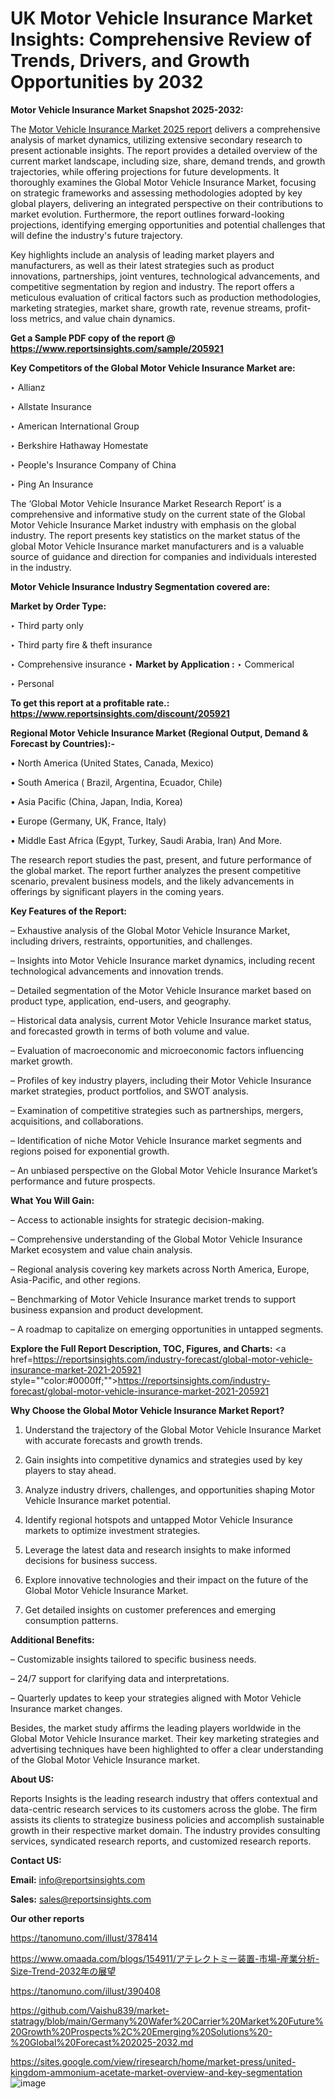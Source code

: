 # UK Motor Vehicle Insurance Market Insights: Comprehensive Review of Trends, Drivers, and Growth Opportunities by 2032

<strong>Motor Vehicle Insurance Market Snapshot 2025-2032:</strong>

The <a href=https://www.reportsinsights.com/sample/205921>Motor Vehicle Insurance Market 2025 report</a> delivers a comprehensive analysis of market dynamics, utilizing extensive secondary research to present actionable insights. The report provides a detailed overview of the current market landscape, including size, share, demand trends, and growth trajectories, while offering projections for future developments. It thoroughly examines the Global Motor Vehicle Insurance Market, focusing on strategic frameworks and assessing methodologies adopted by key global players, delivering an integrated perspective on their contributions to market evolution. Furthermore, the report outlines forward-looking projections, identifying emerging opportunities and potential challenges that will define the industry's future trajectory.

Key highlights include an analysis of leading market players and manufacturers, as well as their latest strategies such as product innovations, partnerships, joint ventures, technological advancements, and competitive segmentation by region and industry. The report offers a meticulous evaluation of critical factors such as production methodologies, marketing strategies, market share, growth rate, revenue streams, profit-loss metrics, and value chain dynamics.

<strong>Get a Sample PDF copy of the report @ <a href=https://www.reportsinsights.com/sample/205921 style=color:#0000ff;>https://www.reportsinsights.com/sample/205921</a></strong>

<strong>Key Competitors of the Global Motor Vehicle Insurance Market are:</strong>

‣ Allianz

‣ Allstate Insurance

‣ American International Group

‣ Berkshire Hathaway Homestate

‣ People's Insurance Company of China

‣ Ping An Insurance

The ‘Global Motor Vehicle Insurance Market Research Report’ is a comprehensive and informative study on the current state of the Global Motor Vehicle Insurance Market industry with emphasis on the global industry. The report presents key statistics on the market status of the global Motor Vehicle Insurance market manufacturers and is a valuable source of guidance and direction for companies and individuals interested in the industry.

<strong>Motor Vehicle Insurance Industry Segmentation covered are:</strong>

<strong>Market by Order Type: </strong>

‣ Third party only

‣ Third party fire & theft insurance

‣ Comprehensive insurance
‣ 
<strong>Market by Application :</strong>
‣ Commerical

‣ Personal

<strong>To get this report at a profitable rate.: <a href=https://www.reportsinsights.com/discount/205921 style=color:#0000ff;>https://www.reportsinsights.com/discount/205921</a></strong>

<strong>Regional Motor Vehicle Insurance Market (Regional Output, Demand &amp; Forecast by Countries):-</strong>

• North America (United States, Canada, Mexico)

• South America ( Brazil, Argentina, Ecuador, Chile)

• Asia Pacific (China, Japan, India, Korea)

• Europe (Germany, UK, France, Italy)

• Middle East Africa (Egypt, Turkey, Saudi Arabia, Iran) And More.

The research report studies the past, present, and future performance of the global market. The report further analyzes the present competitive scenario, prevalent business models, and the likely advancements in offerings by significant players in the coming years.

<strong>Key Features of the Report:</strong>

– Exhaustive analysis of the Global Motor Vehicle Insurance Market, including drivers, restraints, opportunities, and challenges.

– Insights into Motor Vehicle Insurance market dynamics, including recent technological advancements and innovation trends.

– Detailed segmentation of the Motor Vehicle Insurance market based on product type, application, end-users, and geography.

– Historical data analysis, current Motor Vehicle Insurance market status, and forecasted growth in terms of both volume and value.

– Evaluation of macroeconomic and microeconomic factors influencing market growth.

– Profiles of key industry players, including their Motor Vehicle Insurance market strategies, product portfolios, and SWOT analysis.

– Examination of competitive strategies such as partnerships, mergers, acquisitions, and collaborations.

– Identification of niche Motor Vehicle Insurance market segments and regions poised for exponential growth.

– An unbiased perspective on the Global Motor Vehicle Insurance Market’s performance and future prospects.

<strong>What You Will Gain:</strong>

– Access to actionable insights for strategic decision-making.

– Comprehensive understanding of the Global Motor Vehicle Insurance Market ecosystem and value chain analysis.

– Regional analysis covering key markets across North America, Europe, Asia-Pacific, and other regions.

– Benchmarking of Motor Vehicle Insurance market trends to support business expansion and product development.

– A roadmap to capitalize on emerging opportunities in untapped segments.

<strong>Explore the Full Report Description, TOC, Figures, and Charts:</strong>
<a href=https://reportsinsights.com/industry-forecast/global-motor-vehicle-insurance-market-2021-205921 style=""color:#0000ff;"">https://reportsinsights.com/industry-forecast/global-motor-vehicle-insurance-market-2021-205921</a>

<strong>Why Choose the Global Motor Vehicle Insurance Market Report?</strong>

1. Understand the trajectory of the Global Motor Vehicle Insurance Market with accurate forecasts and growth trends.

2. Gain insights into competitive dynamics and strategies used by key players to stay ahead.

3. Analyze industry drivers, challenges, and opportunities shaping Motor Vehicle Insurance market potential.

4. Identify regional hotspots and untapped Motor Vehicle Insurance markets to optimize investment strategies.

5. Leverage the latest data and research insights to make informed decisions for business success.

6. Explore innovative technologies and their impact on the future of the Global Motor Vehicle Insurance Market.

7. Get detailed insights on customer preferences and emerging consumption patterns.

<strong>Additional Benefits:</strong>

– Customizable insights tailored to specific business needs.

– 24/7 support for clarifying data and interpretations.

– Quarterly updates to keep your strategies aligned with Motor Vehicle Insurance market changes.

Besides, the market study affirms the leading players worldwide in the Global Motor Vehicle Insurance market. Their key marketing strategies and advertising techniques have been highlighted to offer a clear understanding of the Global Motor Vehicle Insurance market.

<strong><strong>About US</strong>:</strong>

Reports Insights is the leading research industry that offers contextual and data-centric research services to its customers across the globe. The firm assists its clients to strategize business policies and accomplish sustainable growth in their respective market domain. The industry provides consulting services, syndicated research reports, and customized research reports.

<strong>Contact US:</strong>

<p class=><b>Email:</b> <a href=mailto:info@reportsinsights.com>info@reportsinsights.com</a></p>
<p class=><b>Sales:</b> <a href=mailto:sales@reportsinsights.com>sales@reportsinsights.com</a></p>

<strong>Our other reports</strong>

<a href=https://tanomuno.com/illust/378414>https://tanomuno.com/illust/378414</a>

<a href=https://www.omaada.com/blogs/154911/アテレクトミー装置-市場-産業分析-Size-Trend-2032年の展望>https://www.omaada.com/blogs/154911/アテレクトミー装置-市場-産業分析-Size-Trend-2032年の展望</a>

<a href=https://tanomuno.com/illust/390408>https://tanomuno.com/illust/390408</a>

<a href=https://github.com/Vaishu839/market-statragy/blob/main/Germany%20Wafer%20Carrier%20Market%20Future%20Growth%20Prospects%2C%20Emerging%20Solutions%20-%20Global%20Forecast%202025-2032.md>https://github.com/Vaishu839/market-statragy/blob/main/Germany%20Wafer%20Carrier%20Market%20Future%20Growth%20Prospects%2C%20Emerging%20Solutions%20-%20Global%20Forecast%202025-2032.md</a>

<a href=https://sites.google.com/view/riresearch/home/market-press/united-kingdom-ammonium-acetate-market-overview-and-key-segmentation>https://sites.google.com/view/riresearch/home/market-press/united-kingdom-ammonium-acetate-market-overview-and-key-segmentation</a>
![image](https://github.com/user-attachments/assets/c7d21edf-108b-40b6-af33-d9addcbae967)
